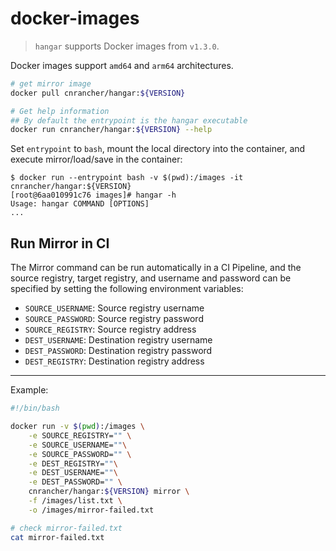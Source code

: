 # docker-images

> `hangar` supports Docker images from `v1.3.0`.

Docker images support `amd64` and `arm64` architectures.

```sh
# get mirror image
docker pull cnrancher/hangar:${VERSION}

# Get help information
## By default the entrypoint is the hangar executable
docker run cnrancher/hangar:${VERSION} --help
```

Set `entrypoint` to `bash`, mount the local directory into the container, and execute mirror/load/save in the container:
```console
$ docker run --entrypoint bash -v $(pwd):/images -it cnrancher/hangar:${VERSION}
[root@6aa010991c76 images]# hangar -h
Usage: hangar COMMAND [OPTIONS]
...
```

## Run Mirror in CI

The Mirror command can be run automatically in a CI Pipeline, and the source registry, target registry, and username and password can be specified by setting the following environment variables:
- `SOURCE_USERNAME`: Source registry username
- `SOURCE_PASSWORD`: Source registry password
- `SOURCE_REGISTRY`: Source registry address
- `DEST_USERNAME`: Destination registry username
- `DEST_PASSWORD`: Destination registry password
- `DEST_REGISTRY`: Destination registry address

----

Example:

```bash
#!/bin/bash

docker run -v $(pwd):/images \
    -e SOURCE_REGISTRY="" \
    -e SOURCE_USERNAME=""\
    -e SOURCE_PASSWORD="" \
    -e DEST_REGISTRY=""\
    -e DEST_USERNAME=""\
    -e DEST_PASSWORD="" \
    cnrancher/hangar:${VERSION} mirror \
    -f /images/list.txt \
    -o /images/mirror-failed.txt

# check mirror-failed.txt
cat mirror-failed.txt
```
